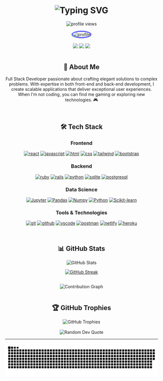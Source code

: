 <h1 align="center">
  <img src="https://readme-typing-svg.demolab.com?font=Fira+Code&weight=600&size=28&duration=4000&pause=1000&color=6366F1&center=true&vCenter=true&random=false&width=435&lines=Hi%2C+I'm+Alex+Irungu+%F0%9F%91%8B;Full+Stack+Developer;Software+Engineer" alt="Typing SVG" />
</h1>

<p align="center">
  <img src="https://komarev.com/ghpvc/?username=AlexIrungu&label=Profile%20views&color=6366F1&style=flat" alt="profile views" />
</p>

<div align="center">
  <img height="200" src="https://avatars.githubusercontent.com/u/109278259?s=400&u=8fdf1d98fac3a2bc7741a557f1a2fef38b6dbcd&v=4" alt="profile" style="border-radius: 50%; border: 4px solid #6366F1;" />
</div>

<br/>

<div align="center">
  <a href="https://www.linkedin.com/in/alex-muiruri-6a00b0150"><img src="https://img.shields.io/badge/LinkedIn-0077B5?style=for-the-badge&logo=linkedin&logoColor=white" /></a>
  <a href="https://twitter.com/_alexirungu"><img src="https://img.shields.io/badge/Twitter-1DA1F2?style=for-the-badge&logo=twitter&logoColor=white" /></a>
  <a href="https://github.com/AlexIrungu"><img src="https://img.shields.io/badge/GitHub-100000?style=for-the-badge&logo=github&logoColor=white" /></a>
</div>

<br/>

<div align="center">
  <h2>💫 About Me</h2>
  <p>
    Full Stack Developer passionate about crafting elegant solutions to complex problems. With expertise in both front-end and back-end development, I create scalable applications that deliver exceptional user experiences. When I'm not coding, you can find me gaming or exploring new technologies. 🎮
  </p>
</div>

<br/>

<div align="center">
  <h2>🛠️ Tech Stack</h2>

 <h3 align="center">Frontend</h3>
<p align="center">
  <a href="#"><img src="https://skillicons.dev/icons?i=react" width="48" height="48" alt="react" /></a>
  <a href="#"><img src="https://skillicons.dev/icons?i=javascript" width="48" height="48" alt="javascript" /></a>
  <a href="#"><img src="https://skillicons.dev/icons?i=html" width="48" height="48" alt="html" /></a>
  <a href="#"><img src="https://skillicons.dev/icons?i=css" width="48" height="48" alt="css" /></a>
  <a href="#"><img src="https://skillicons.dev/icons?i=tailwind" width="48" height="48" alt="tailwind" /></a>
  <a href="#"><img src="https://skillicons.dev/icons?i=bootstrap" width="48" height="48" alt="bootstrap" /></a>
</p>

<h3 align="center">Backend</h3>
<p align="center">
  <a href="#"><img src="https://skillicons.dev/icons?i=ruby" width="48" height="48" alt="ruby" /></a>
  <a href="#"><img src="https://skillicons.dev/icons?i=rails" width="48" height="48" alt="rails" /></a>
  <a href="#"><img src="https://skillicons.dev/icons?i=python" width="48" height="48" alt="python" /></a>
  <a href="#"><img src="https://skillicons.dev/icons?i=sqlite" width="48" height="48" alt="sqlite" /></a>
  <a href="#"><img src="https://skillicons.dev/icons?i=postgresql" width="48" height="48" alt="postgresql" /></a>
</p>

<h3 align="center">Data Science</h3>
<p align="center">
  <a href="#"><img src="https://img.shields.io/badge/Jupyter-F37626?style=for-the-badge&logo=Jupyter&logoColor=white" alt="Jupyter"></a>
  <a href="#"><img src="https://img.shields.io/badge/Pandas-150458?style=for-the-badge&logo=pandas&logoColor=white" alt="Pandas"></a>
  <a href="#"><img src="https://img.shields.io/badge/Numpy-013243?style=for-the-badge&logo=numpy&logoColor=white" alt="Numpy"></a>
  <a href="#"><img src="https://img.shields.io/badge/Python-3776AB?style=for-the-badge&logo=python&logoColor=white" alt="Python"></a>
  <a href="#"><img src="https://img.shields.io/badge/Scikit--learn-F7931E?style=for-the-badge&logo=scikit-learn&logoColor=white" alt="Scikit-learn"></a>
</p>

<h3 align="center">Tools & Technologies</h3>
<p align="center">
  <a href="#"><img src="https://skillicons.dev/icons?i=git" width="48" height="48" alt="git" /></a>
  <a href="#"><img src="https://skillicons.dev/icons?i=github" width="48" height="48" alt="github" /></a>
  <a href="#"><img src="https://skillicons.dev/icons?i=vscode" width="48" height="48" alt="vscode" /></a>
  <a href="#"><img src="https://skillicons.dev/icons?i=postman" width="48" height="48" alt="postman" /></a>
  <a href="#"><img src="https://skillicons.dev/icons?i=netlify" width="48" height="48" alt="netlify" /></a>
  <a href="#"><img src="https://skillicons.dev/icons?i=heroku" width="48" height="48" alt="heroku" /></a>
</p>
</div>




<br/>

<div align="center">
  <h2>📊 GitHub Stats</h2>
  
  <img src="https://github-readme-stats.vercel.app/api?username=jefflowkey&show_icons=true&theme=tokyonight&hide_border=true&bg_color=0D1117&title_color=6366F1&icon_color=6366F1" alt="GitHub Stats" height="200"/>
  
  <a href="https://git.io/streak-stats"><img src="https://github-readme-streak-stats.herokuapp.com?user=jefflowkey&theme=highcontrast&date_format=j%20M%5B%20Y%5D&type=png&hide_total_contributions=true&hide_current_streak=true&hide_longest_streak=true" alt="GitHub Streak" /></a>
</div>

<br/>

<div align="center">
  <img src="https://github-readme-activity-graph.vercel.app/graph?username=jefflowkey&bg_color=0D1117&color=6366F1&line=6366F1&point=FFFFFF&area=true&hide_border=true" alt="Contribution Graph" />
</div>

<br/>

<div align="center">
  <h2>🏆 GitHub Trophies</h2>
  <img src="https://github-profile-trophy.vercel.app/?username=jefflowkey&theme=discord&no-frame=true&no-bg=true&margin-w=4" alt="GitHub Trophies"/>
</div>

<br/>

<div align="center">
  <img src="https://quotes-github-readme.vercel.app/api?type=horizontal&theme=tokyonight" alt="Random Dev Quote"/>
</div>

---

<div align="center">
  <img src="https://raw.githubusercontent.com/AlexIrungu/AlexIrungu/main/dist/github-contribution-grid-snake.svg" alt="Snake animation" />
</div>
